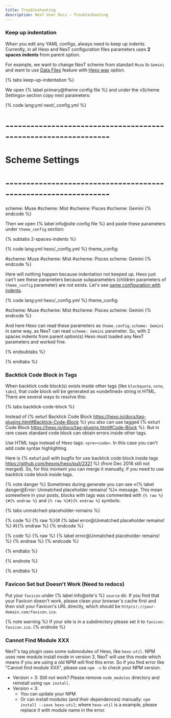 ```yaml
---
title: Troubleshooting
description: NexT User Docs – Troubleshooting
---
```

### Keep up indentation

When you edit any YAML configs, always need to keep up indents.
Currently, in all Hexo and NexT configuration files parameters uses **2 spaces indents** from parent option.

For example, we want to change NexT scheme from standart `Muse` to `Gemini` and want to use [Data Files](/docs/getting-started/data-files/) feature with [Hexo way](/docs/getting-started/data-files/#option-1) option.

{% tabs keep-up-indentation %}
<!-- tab NexT Config → -->
We open {% label primary@theme config file %} and under the «Scheme Settings» section copy next parameters:

{% code lang:yml next/_config.yml %}
# ---------------------------------------------------------------
# Scheme Settings
# ---------------------------------------------------------------

scheme: Muse
#scheme: Mist
#scheme: Pisces
#scheme: Gemini
{% endcode %}
<!-- endtab -->

<!-- tab Hexo Config -->
Then we open {% label info@site config file %} and paste these parameters under `theme_config` section:

{% subtabs 2-spaces-indents %}
<!-- tab {% label danger@Nothing Happen %}-->
{% code lang:yml hexo/_config.yml %}
theme_config:

#scheme: Muse
#scheme: Mist
#scheme: Pisces
scheme: Gemini
{% endcode %}

Here will nothing happen because indentation not keeped up. Hexo just can't see these parameters because subparameters (children parameters of `theme_config` parameter) are not exists. Let's see [same configuration with indents](#2-spaces-indents-2).
<!-- endtab -->

<!-- tab {% label success@Worked Fine %}-->
{% code lang:yml hexo/_config.yml %}
theme_config:

  #scheme: Muse
  #scheme: Mist
  #scheme: Pisces
  scheme: Gemini
{% endcode %}

And here Hexo can read these parameters as `theme_config.scheme: Gemini` in same way, as NexT can read `scheme: Gemini` parameter. So, with 2 spaces indents from parent option(s) Hexo must loaded any NexT parameters and worked fine.
<!-- endtab -->
{% endsubtabs %}

<!-- endtab -->
{% endtabs %}

### Backtick Code Block in Tags

When backtick code block(s) exists inside other tags (like `blockquote`, `note`, `tabs`), that code block will be generated as «undefined» string in HTML. There are several ways to resolve this:

{% tabs backtick-code-block %}
<!-- tab {% label success@Tagged Code Block %} -->
Instead of {% exturl Backtick Code Block https://hexo.io/docs/tag-plugins.html#Backtick-Code-Block %} you also can use tagged {% exturl Code Block https://hexo.io/docs/tag-plugins.html#Code-Block %}.
But in rare cases standard code block can obtain errors inside other tags.
<!-- endtab -->

<!-- tab HTML tags -->
Use HTML tags instead of Hexo tags: `<pre><code>`.
In this case you can't add code syntax highlighting.
<!-- endtab -->

<!-- tab Bugfix for Backtick -->
Here is {% exturl pull with bugfix for use backtick code block inside tags https://github.com/hexojs/hexo/pull/2321 %} (from Dec 2016 still not merged).
So, for this moment you can merge it manually, if you need to use backtick code block inside tags.

{% note danger %}
Sometimes during generate you can see «{% label danger@Error: Unmatched placeholder remains! %}» message.
This mean somewhere in your posts, blocks with tags was commented with `{% raw %}{#{% endraw %}` and `{% raw %}#}{% endraw %}` symbols:

{% tabs unmatched-placeholder-remains %}
<!-- tab {% label danger@Error %} -->
{% code %}
{% raw %}{#
{% label error@Unmatched placeholder remains! %}
#}{% endraw %}
{% endcode %}
<!-- endtab -->

<!-- tab {% label success@Success %} -->
{% code %}
{% raw %}
{% label error@Unmatched placeholder remains! %}
{% endraw %}
{% endcode %}
<!-- endtab -->
{% endtabs %}

{% endnote %}
<!-- endtab -->
{% endtabs %}

### Favicon Set but Doesn't Work (Need to redocs)

Put your `favicon` under {% label info@site's %} `source` dir. If you find that your Favicon doesn't work, please clean your browser's cache first and then visit your Favicon's URL directly, which should be `http(s)://your-domain.com/favicon.ico`.

{% note warning %}
If your site is in a subdirectory please set it to `favicon: favicon.ico`.
{% endnote %}

### Cannot Find Module XXX

NexT's tag plugin uses some submodules of Hexo, like `hexo-util`. NPM uses new module install mode in version 3, NexT will use this mode which means if you are using a old NPM will find this error. So if you find error like "Cannot find module XXX", please use `npm -v` to check your NPM version.

* Version > 3: Still not work? Please remove `node_modules` directory and reinstall using `npm install`.
* Version < 3: 
  * You can update your NPM
  * Or can install modules (and their dependences) manually: `npm install --save hexo-util`; where `hexo-util` is a example, please replace it with module name in the error.